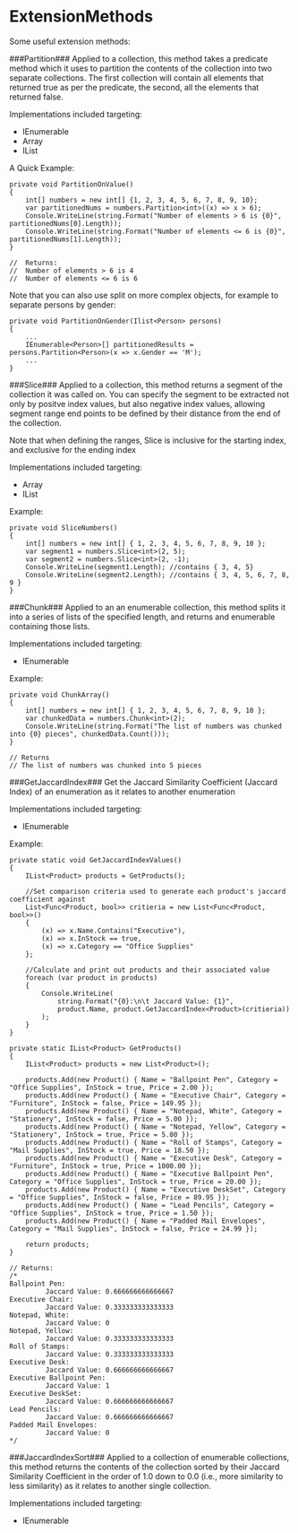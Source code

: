 ExtensionMethods
================

Some useful extension methods:

###Partition###
Applied to a collection, this method takes a predicate method which it uses to partition the contents of the collection into two separate collections. The first collection will contain all elements that returned true as per the predicate, the second, all the elements that returned false.

Implementations included targeting:
* IEnumerable 
* Array
* IList

A Quick Example:

```
private void PartitionOnValue()
{
	int[] numbers = new int[] {1, 2, 3, 4, 5, 6, 7, 8, 9, 10};
	var partitionedNums = numbers.Partition<int>((x) => x > 6);
	Console.WriteLine(string.Format("Number of elements > 6 is {0}", partitionedNums[0].Length));
	Console.WriteLine(string.Format("Number of elements <= 6 is {0}", partitionedNums[1].Length));
}

//	Returns:
//	Number of elements > 6 is 4
//	Number of elements <= 6 is 6
```

Note that you can also use split on more complex objects, for example to separate persons by gender:

```
private void PartitionOnGender(Ilist<Person> persons)
{
	...
	IEnumerable<Person>[] partitionedResults = persons.Partition<Person>(x => x.Gender == 'M');
	...
}
```

###Slice###
Applied to a collection, this method returns a segment of the collection it was called on. You can specify the segment to be extracted not only by positve index values, but also negative index values, allowing segment range end points to be defined by their distance from the end of the collection. 

Note that when defining the ranges, Slice is inclusive for the starting index, and exclusive for the ending index

Implementations included targeting:
* Array
* IList

Example:

```
private void SliceNumbers()
{
	int[] numbers = new int[] { 1, 2, 3, 4, 5, 6, 7, 8, 9, 10 };
	var segment1 = numbers.Slice<int>(2, 5);
	var segment2 = numbers.Slice<int>(2, -1);
	Console.WriteLine(segment1.Length); //contains { 3, 4, 5}
	Console.WriteLine(segment2.Length); //contains { 3, 4, 5, 6, 7, 8, 9 }
}
```

###Chunk###
Applied to an an enumerable collection, this method splits it into a series of lists of the specified length, and returns and enumerable containing those lists.

Implementations included targeting:
* IEnumerable

Example:

```
private void ChunkArray()
{
	int[] numbers = new int[] { 1, 2, 3, 4, 5, 6, 7, 8, 9, 10 };
	var chunkedData = numbers.Chunk<int>(2);
	Console.WriteLine(string.Format("The list of numbers was chunked into {0} pieces", chunkedData.Count()));
}

// Returns 
// The list of numbers was chunked into 5 pieces
```

###GetJaccardIndex###
Get the Jaccard Similarity Coefficient (Jaccard Index) of an enumeration as it relates to another enumeration

Implementations included targeting:
* IEnumerable

Example:

```
private static void GetJaccardIndexValues()
{
	IList<Product> products = GetProducts();

	//Set comparison criteria used to generate each product's jaccard coefficient against
	List<Func<Product, bool>> critieria = new List<Func<Product, bool>>()
	{
		(x) => x.Name.Contains("Executive"),
		(x) => x.InStock == true,
		(x) => x.Category == "Office Supplies"
	};

	//Calculate and print out products and their associated value
	foreach (var product in products)
	{
		Console.WriteLine(
			string.Format("{0}:\n\t Jaccard Value: {1}",
			product.Name, product.GetJaccardIndex<Product>(critieria))
		);
	}
}

private static IList<Product> GetProducts()
{
	IList<Product> products = new List<Product>();

	products.Add(new Product() { Name = "Ballpoint Pen", Category = "Office Supplies", InStock = true, Price = 2.00 });
	products.Add(new Product() { Name = "Executive Chair", Category = "Furniture", InStock = false, Price = 149.95 });
	products.Add(new Product() { Name = "Notepad, White", Category = "Stationery", InStock = false, Price = 5.00 });
	products.Add(new Product() { Name = "Notepad, Yellow", Category = "Stationery", InStock = true, Price = 5.00 });
	products.Add(new Product() { Name = "Roll of Stamps", Category = "Mail Supplies", InStock = true, Price = 18.50 });
	products.Add(new Product() { Name = "Executive Desk", Category = "Furniture", InStock = true, Price = 1000.00 });
	products.Add(new Product() { Name = "Executive Ballpoint Pen", Category = "Office Supplies", InStock = true, Price = 20.00 });
	products.Add(new Product() { Name = "Executive DeskSet", Category = "Office Supplies", InStock = false, Price = 89.95 });
	products.Add(new Product() { Name = "Lead Pencils", Category = "Office Supplies", InStock = true, Price = 1.50 });
	products.Add(new Product() { Name = "Padded Mail Envelopes", Category = "Mail Supplies", InStock = false, Price = 24.99 });

	return products;
}

// Returns:
/*
Ballpoint Pen:
         Jaccard Value: 0.666666666666667
Executive Chair:
         Jaccard Value: 0.333333333333333
Notepad, White:
         Jaccard Value: 0
Notepad, Yellow:
         Jaccard Value: 0.333333333333333
Roll of Stamps:
         Jaccard Value: 0.333333333333333
Executive Desk:
         Jaccard Value: 0.666666666666667
Executive Ballpoint Pen:
         Jaccard Value: 1
Executive DeskSet:
         Jaccard Value: 0.666666666666667
Lead Pencils:
         Jaccard Value: 0.666666666666667
Padded Mail Envelopes:
         Jaccard Value: 0
*/
```

###JaccardIndexSort###
Applied to a collection of  enumerable collections, this method returns the contents of the collection sorted by their Jaccard Similarity Coefficient in the order of 1.0 down to 0.0 (i.e., more similarity to less similarity) as it relates to another single collection.

Implementations included targeting:
* IEnumerable